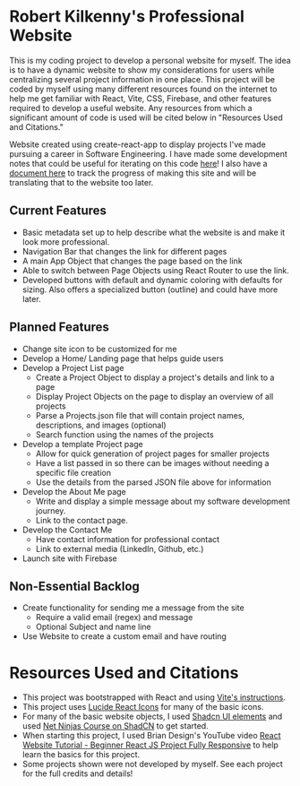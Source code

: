# Robert Kilkenny's Professional Website

This is my coding project to develop a personal website for myself. The idea is to have a dynamic website to show my considerations for users while centralizing several project information in one place. This project will be coded by myself using many different resources found on the internet to help me get familiar with React, Vite, CSS, Firebase, and other features required to develop a useful website. Any resources from which a significant amount of code is used will be cited below in "Resources Used and Citations."

Website created using create-react-app to display projects I've made pursuing a career in Software Engineering. I have made some development notes that could be useful for iterating on this code [here](./src/README.md)! I also have a [document here](./Project-Details.md) to track the progress of making this site and will be translating that to the website too later.

## Current Features

- Basic metadata set up to help describe what the website is and make it look more professional.
- Navigation Bar that changes the link for different pages
- A main App Object that changes the page based on the link
- Able to switch between Page Objects using React Router to use the link.
- Developed buttons with default and dynamic coloring with defaults for sizing. Also offers a specialized button (outline) and could have more later.

## Planned Features

- Change site icon to be customized for me
- Develop a Home/ Landing page that helps guide users
- Develop a Project List page
  - Create a Project Object to display a project's details and link to a page
  - Display Project Objects on the page to display an overview of all projects
  - Parse a Projects.json file that will contain project names, descriptions, and images (optional)
  - Search function using the names of the projects
- Develop a template Project page
  - Allow for quick generation of project pages for smaller projects
  - Have a list passed in so there can be images without needing a specific file creation
  - Use the details from the parsed JSON file above for information
- Develop the About Me page
  - Write and display a simple message about my software development journey.
  - Link to the contact page.
- Develop the Contact Me
  - Have contact information for professional contact
  - Link to external media (LinkedIn, Github, etc.)
- Launch site with Firebase

## Non-Essential Backlog

- Create functionality for sending me a message from the site
  - Require a valid email (regex) and message
  - Optional Subject and name line
- Use Website to create a custom email and have routing

# Resources Used and Citations

- This project was bootstrapped with React and using [Vite's instructions](https://vitejs.dev/guide/).
- This project uses [Lucide React Icons](https://lucide.dev/guide/packages/lucide-react) for many of the basic icons.
- For many of the basic website objects, I used [Shadcn UI elements](https://ui.shadcn.com/) and used [Net Ninjas Course on ShadCN](https://www.youtube.com/playlist?list=PL4cUxeGkcC9h1NXLUuiAQ7c4UtdEInqma) to get started.
- When starting this project, I used Brian Design's YouTube video [React Website Tutorial - Beginner React JS Project Fully Responsive](https://www.youtube.com/watch?v=I2UBjN5ER4s&t=2456s) to help learn the basics for this project.
- Some projects shown were not developed by myself. See each project for the full credits and details!
